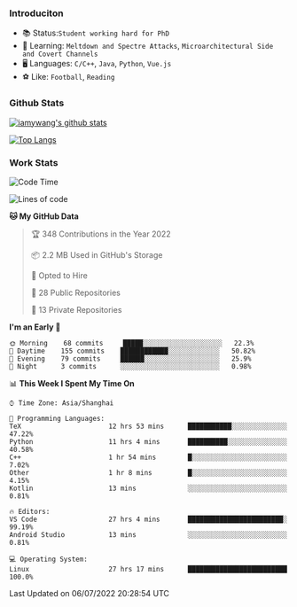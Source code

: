 ### Introduciton

- 📚 Status:`Student working hard for PhD`
- 🔎 Learning: `Meltdown and Spectre Attacks`, `Microarchitectural Side and Covert Channels`
- 🖥️ Languages: `C/C++`, `Java`, `Python`, `Vue.js`
- ⚽ Like: `Football`, `Reading`

### Github Stats

[![iamywang's github stats](https://github-readme-stats.vercel.app/api?username=iamywang&count_private=true&show_icons=true)]()

[![Top Langs](https://github-readme-stats.vercel.app/api/top-langs/?username=iamywang&layout=compact)]()

### Work Stats

<!--START_SECTION:waka-->
![Code Time](http://img.shields.io/badge/Code%20Time-506%20hrs%2053%20mins-blue)

![Lines of code](https://img.shields.io/badge/From%20Hello%20World%20I%27ve%20Written--38%20Thousand%20lines%20of%20code-blue)

**🐱 My GitHub Data** 

> 🏆 348 Contributions in the Year 2022
 > 
> 📦 2.2 MB Used in GitHub's Storage 
 > 
> 💼 Opted to Hire
 > 
> 📜 28 Public Repositories 
 > 
> 🔑 13 Private Repositories  
 > 
**I'm an Early 🐤** 

```text
🌞 Morning    68 commits     █████░░░░░░░░░░░░░░░░░░░░   22.3% 
🌆 Daytime    155 commits    ████████████░░░░░░░░░░░░░   50.82% 
🌃 Evening    79 commits     ██████░░░░░░░░░░░░░░░░░░░   25.9% 
🌙 Night      3 commits      ░░░░░░░░░░░░░░░░░░░░░░░░░   0.98%

```


📊 **This Week I Spent My Time On** 

```text
⌚︎ Time Zone: Asia/Shanghai

💬 Programming Languages: 
TeX                      12 hrs 53 mins      ███████████░░░░░░░░░░░░░░   47.22% 
Python                   11 hrs 4 mins       ██████████░░░░░░░░░░░░░░░   40.58% 
C++                      1 hr 54 mins        █░░░░░░░░░░░░░░░░░░░░░░░░   7.02% 
Other                    1 hr 8 mins         █░░░░░░░░░░░░░░░░░░░░░░░░   4.15% 
Kotlin                   13 mins             ░░░░░░░░░░░░░░░░░░░░░░░░░   0.81%

🔥 Editors: 
VS Code                  27 hrs 4 mins       ████████████████████████░   99.19% 
Android Studio           13 mins             ░░░░░░░░░░░░░░░░░░░░░░░░░   0.81%

💻 Operating System: 
Linux                    27 hrs 17 mins      █████████████████████████   100.0%

```


 Last Updated on 06/07/2022 20:28:54 UTC
<!--END_SECTION:waka-->
